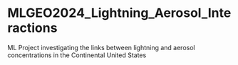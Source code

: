 # MLGEO2024_Lightning_Aerosol_Interactions
ML Project investigating the links between lightning and aerosol concentrations in the Continental United States

